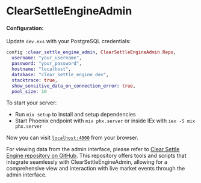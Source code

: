 # ClearSettleEngineAdmin

#### Configuration:
Update `dev.exs` with your PostgreSQL credentials:
```elixir
config :clear_settle_engine_admin, ClearSettleEngineAdmin.Repo,
  username: "your_username",
  password: "your_password",
  hostname: "localhost",
  database: "clear_settle_engine_dev",
  stacktrace: true,
  show_sensitive_data_on_connection_error: true,
  pool_size: 10
```

To start your server:

  * Run `mix setup` to install and setup dependencies
  * Start Phoenix endpoint with `mix phx.server` or inside IEx with `iex -S mix phx.server`

Now you can visit [`localhost:4000`](http://localhost:4000) from your browser.

For viewing data from the admin interface, please refer to [Clear Settle Engine repository on GitHub](https://github.com/tim-br/clear_settle_engine). This repository offers tools and scripts that integrate seamlessly with ClearSettleEngineAdmin, allowing for a comprehensive view and interaction with live market events through the admin interface.
